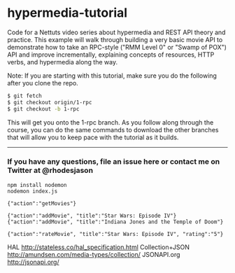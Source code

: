 hypermedia-tutorial
===================

Code for a Nettuts video series about hypermedia and REST API theory and practice. This example will walk through building a very basic movie API to demonstrate how to take an RPC-style ("RMM Level 0" or "Swamp of POX") API and improve incrementally, explaining concepts of resources, HTTP verbs, and hypermedia along the way.

Note: If you are starting with this tutorial, make sure you do the following after you clone the repo.

```bash
$ git fetch
$ git checkout origin/1-rpc
$ git checkout -b 1-rpc
```

This will get you onto the 1-rpc branch. As you follow along through the course, you can do the same commands to download the other branches that will allow you to keep pace with the tutorial as it builds.


---

### If you have any questions, file an issue here or contact me on Twitter at @rhodesjason

	npm install nodemon
	nodemon index.js
	
	{"action":"getMovies"}
	
	{"action":"addMovie", "title":"Star Wars: Episode IV"}
	{"action":"addMovie", "title":"Indiana Jones and the Temple of Doom"}
	
	{"action":"rateMovie", "title":"Star Wars: Episode IV", "rating":"5"}

HAL
http://stateless.co/hal_specification.html
Collection+JSON
http://amundsen.com/media-types/collection/
JSONAPI.org
http://jsonapi.org/